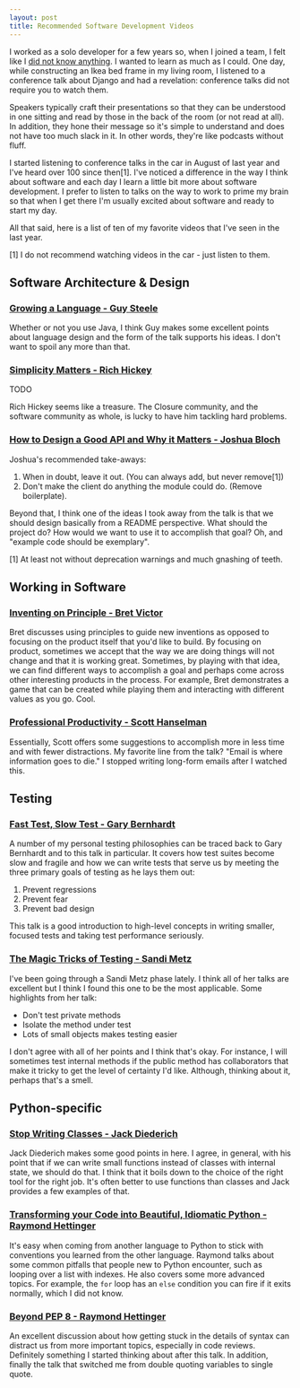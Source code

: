 ```yaml
---
layout: post
title: Recommended Software Development Videos
---
```


I worked as a solo developer for a few years so, when I joined a team, I felt
like I [did not know anything](http://kevinlondon.com/2015/05/27/impostor-syndrome-and-me.html).
I wanted to learn as much as I could.  One day, while constructing an Ikea bed
frame in my living room, I listened to a conference talk about Django and had
a revelation: conference talks did not require you to watch them.

Speakers typically craft their presentations so that they can be understood in
one sitting and read by those in the back of the room (or not read at all). In
addition, they hone their message so it's simple to understand and does not have
too much slack in it. In other words, they're like podcasts without fluff.

I started listening to conference talks in the car in August of last year
and I've heard over 100 since then[1]. I've noticed a difference in the way I think
about software and each day I learn a little bit more about software development.
I prefer to listen to talks on the way to work to prime my brain so that
when I get there I'm usually excited about software and ready to start my day.

All that said, here is a list of ten of my favorite videos that I've seen in the
last year.

[1] I do not recommend watching videos in the car - just listen to them.

## Software Architecture & Design

### [Growing a Language - Guy Steele](https://www.youtube.com/watch?v=_ahvzDzKdB0&list=FLlt4ZSW8NUcXLWiB3NMnK_w&index=11)

Whether or not you use Java, I think Guy makes some excellent points about
language design and the form of the talk supports his ideas. I don't want
to spoil any more than that.

### [Simplicity Matters - Rich Hickey](https://www.youtube.com/watch?v=rI8tNMsozo0&list=FLlt4ZSW8NUcXLWiB3NMnK_w&index=27)

TODO 

Rich Hickey seems like a treasure. The Closure community, and the software community as whole,
is lucky to have him tackling hard problems. 

### [How to Design a Good API and Why it Matters - Joshua Bloch](https://www.youtube.com/watch?v=heh4OeB9A-c&list=FLlt4ZSW8NUcXLWiB3NMnK_w&index=42)

Joshua's recommended take-aways:

1. When in doubt, leave it out. (You can always add, but never remove[1])
2. Don't make the client do anything the module could do. (Remove boilerplate).

Beyond that, I think one of the ideas I took away from the talk is that we should
design basically from a README perspective. 
What should the project do?  How would we want to use it to accomplish that goal?
Oh, and "example code should be exemplary".

[1] At least not without deprecation warnings and much gnashing of teeth.

## Working in Software

### [Inventing on Principle - Bret Victor](https://www.youtube.com/watch?v=PUv66718DII&list=FLlt4ZSW8NUcXLWiB3NMnK_w&index=18)

Bret discusses using principles to guide new inventions as opposed to focusing
on the product itself that you'd like to build. By focusing on product,
sometimes we accept that the way we are doing things will not change and that 
it is working great. Sometimes, by playing with that idea, we can find different
ways to accomplish a goal and perhaps come across other interesting products
in the process. For example, Bret demonstrates a game that can be created
while playing them and interacting with different values as you go. Cool.

### [Professional Productivity - Scott Hanselman](https://www.youtube.com/watch?v=FS1mnISoG7U&index=38&list=LLlt4ZSW8NUcXLWiB3NMnK_w)

Essentially, Scott offers some suggestions to accomplish more in less time and
with fewer distractions. My favorite line from the talk? "Email is where
information goes to die." I stopped writing long-form emails after I watched
this.


## Testing

### [Fast Test, Slow Test - Gary Bernhardt](https://www.youtube.com/watch?v=RAxiiRPHS9k&index=88&list=LLlt4ZSW8NUcXLWiB3NMnK_w)

A number of my personal testing philosophies can be traced back to Gary
Bernhardt and to this talk in particular. It covers how test suites become
slow and fragile and how we can write tests that serve us by meeting the 
three primary goals of testing as he lays them out:

1. Prevent regressions
2. Prevent fear
3. Prevent bad design

This talk is a good introduction to high-level concepts in writing smaller, 
focused tests and taking test performance seriously.

### [The Magic Tricks of Testing - Sandi Metz](https://www.youtube.com/watch?v=URSWYvyc42M)

I've been going through a Sandi Metz phase lately. I think all of her talks
are excellent but I think I found this one to be the most applicable.
Some highlights from her talk:

* Don't test private methods
* Isolate the method under test
* Lots of small objects makes testing easier

I don't agree with all of her points and I think that's okay. For instance,
I will sometimes test internal methods if the public method has collaborators
that make it tricky to get the level of certainty I'd like. Although,
thinking about it, perhaps that's a smell.

## Python-specific

### [Stop Writing Classes - Jack Diederich](https://www.youtube.com/watch?v=o9pEzgHorH0)

Jack Diederich makes some good points in here. I agree, in general, with his
point that if we can write small functions instead of classes with internal
state, we should do that.  I think that it boils down to the choice of the
right tool for the right job.  It's often better to use functions than classes
and Jack provides a few examples of that.

### [Transforming your Code into Beautiful, Idiomatic Python - Raymond Hettinger](https://www.youtube.com/watch?v=OSGv2VnC0go&list=FLlt4ZSW8NUcXLWiB3NMnK_w&index=38)

It's easy when coming from another language to Python to stick with conventions
you learned from the other language. Raymond talks about some common pitfalls
that people new to Python encounter, such as looping over a list with indexes.
He also covers some more advanced topics.
For example, the `for` loop has an `else` condition you can fire if it exits
normally, which I did not know.

### [Beyond PEP 8 - Raymond Hettinger](https://www.youtube.com/watch?v=wf-BqAjZb8M&list=FLlt4ZSW8NUcXLWiB3NMnK_w&index=10)

An excellent discussion about how getting stuck in the details of syntax can
distract us from more important topics, especially in code reviews. Definitely
something I started thinking about after this talk. In addition, finally the
talk that switched me from double quoting variables to single quote.
